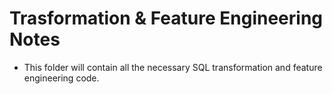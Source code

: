 # Trasformation & Feature Engineering Notes
- This folder will contain all the necessary SQL transformation and feature engineering code.